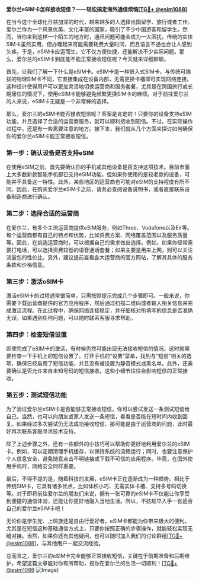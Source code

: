 **爱尔兰eSIM卡怎样接收短信？——轻松搞定海外通信烦恼[[TG💪+ @esim1088](https://t.me/s/esim1088)]**

在当今这个全球化日益加深的时代，越来越多的人选择出国留学、旅行或者工作。爱尔兰作为一个风景优美、文化丰富的国家，吸引了不少中国游客和留学生。然而，当你来到这样一个陌生的地方时，通讯问题可能会成为一大困扰。传统的实体SIM卡虽然实用，但办理起来可能需要耗费大量时间，而且语言不通也会让人感到头疼。于是，eSIM卡应运而生，它不仅方便快捷，还能解决不少实际问题。那么，爱尔兰的eSIM卡到底能不能正常接收短信呢？今天就来详细聊聊。

首先，让我们了解一下什么是eSIM卡。eSIM卡是一种嵌入式SIM卡，与传统可插拔的物理SIM卡不同，它直接集成在设备内部，无需更换卡槽即可实现网络连接。这种设计使得用户可以更加灵活地切换运营商和服务套餐，尤其是在跨国旅行或长期居住的情况下，使用eSIM卡能够避免频繁更换SIM卡的麻烦。对于前往爱尔兰的人来说，eSIM卡无疑是一个非常棒的选择。

那么，爱尔兰的eSIM卡能否接收短信呢？答案是肯定的！只要你的设备支持eSIM功能，并且选择了合适的运营商服务，就可以顺利接收到短信。不过，在实际操作过程中，还是有一些需要注意的地方。接下来，我们就从几个方面来探讨如何确保你的爱尔兰eSIM卡能正常接收短信。

### **第一步：确认设备是否支持eSIM**
在使用eSIM之前，首先要确认你的手机或其他设备是否支持这项技术。目前市面上大多数新款智能手机都已支持eSIM功能，但如果你使用的是较老款的设备，可能并不具备这一特性。此外，某些地区的运营商也可能对eSIM的支持程度有所不同。因此，在购买爱尔兰eSIM卡之前，请务必查阅设备说明书，或者直接联系设备制造商进行确认。

### **第二步：选择合适的运营商**
在爱尔兰，有多个主流运营商提供eSIM服务，例如Three、Vodafone以及Eir等。每个运营商都有自己的特点和优势，比如资费方案、网络覆盖范围以及服务质量等。因此，在挑选运营商时，可以根据自己的需求做出选择。例如，如果你经常需要打电话，可以选择资费较低的语音通话套餐；如果主要是用来上网，则可以关注流量包的性价比。另外，建议提前查看各大运营商的官方网站，了解其具体的服务条款和价格信息。

### **第三步：激活eSIM卡**
激活eSIM卡的过程通常很简单，只需按照提示完成几个步骤即可。一般来说，你需要下载运营商提供的官方应用程序，然后通过扫描二维码或者输入相关信息来完成激活流程。在此过程中，确保网络连接稳定，并仔细核对所填写的信息是否准确无误。如果遇到任何问题，可以随时联系客服寻求帮助。

### **第四步：检查短信设置**
即使完成了eSIM卡的激活，有时候仍然可能出现无法接收短信的情况。这时就需要检查一下手机上的短信设置了。打开手机的“设置”菜单，找到与“短信”相关的选项，确保已经启用了短信功能，并且没有被设置为静音模式或黑名单。此外，还需要确认是否允许来自未知号码的短信接收。这些小细节往往会影响短信的正常接收。

### **第五步：测试短信功能**
为了验证爱尔兰eSIM卡是否能够正常接收短信，你可以尝试发送一条测试短信给自己。当然，也可以向朋友或家人发送一条短信，看看是否能在短时间内收到回复。如果经过多次尝试仍无法成功接收短信，那可能是由于运营商的问题，此时最好再次联系客服寻求技术支持。

除了上述步骤之外，还有一些额外的小技巧可以帮助你更好地利用爱尔兰的eSIM卡。例如，可以定期清理手机缓存，以保持系统的流畅运行；同时，也要注意保护个人信息安全，避免随意点击不明链接或下载不可信的应用程序。毕竟，在国外使用手机时，网络安全同样重要。

最后，不得不提的是，随着科技的发展，eSIM卡正在逐渐成为一种趋势。相比于传统SIM卡，它具有诸多优点，比如体积小巧、无需实体卡槽、支持多号码切换等。对于即将前往爱尔兰的朋友们来说，拥有一张可靠的eSIM卡不仅能让你享受到便捷的通信体验，还能让你更好地融入当地生活。所以，不妨趁早入手一张适合自己的爱尔兰eSIM卡吧！

无论你是学生党、上班族还是自由行爱好者，eSIM卡都能为你带来极大的便利。尤其是在短信这种基础通信方式上，只要你按照正确的步骤操作，就能轻松实现无缝对接。当然，如果你还有其他疑问，也可以随时加入我们的讨论群组[[TG💪+ @esim1088](https://t.me/s/esim1088)]，与其他用户一起交流经验。

总而言之，爱尔兰的eSIM卡完全能够正常接收短信，关键在于前期准备和后期维护。希望这篇文章能对你有所帮助，祝你在爱尔兰的生活一切顺利！[[TG💪+ @esim1088](https://t.me/s/esim1088) ![Image](https://i.postimg.cc/4NQfJmqS/Snipaste-2025-05-13-00-14-12.png)]